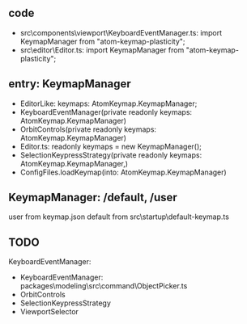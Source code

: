 ## code

* src\components\viewport\KeyboardEventManager.ts: import KeymapManager from "atom-keymap-plasticity";
* src\editor\Editor.ts: import KeymapManager from "atom-keymap-plasticity";

## entry: KeymapManager

* EditorLike: keymaps: AtomKeymap.KeymapManager;
* KeyboardEventManager(private readonly keymaps: AtomKeymap.KeymapManager)
* OrbitControls(private readonly keymaps: AtomKeymap.KeymapManager)
* Editor.ts:     readonly keymaps = new KeymapManager();
* SelectionKeypressStrategy(private readonly keymaps: AtomKeymap.KeymapManager,)
* ConfigFiles.loadKeymap(into: AtomKeymap.KeymapManager)

## KeymapManager: /default, /user

user from keymap.json
default from src\startup\default-keymap.ts

## TODO

KeyboardEventManager:

* KeyboardEventManager: packages\modeling\src\command\ObjectPicker.ts
* OrbitControls
* SelectionKeypressStrategy
* ViewportSelector
